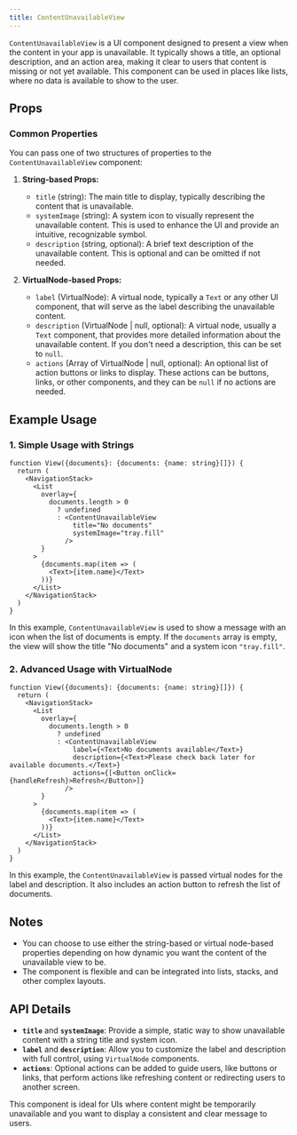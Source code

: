 ```yaml
---
title: ContentUnavailableView
---
```

`ContentUnavailableView` is a UI component designed to present a view when the content in your app is unavailable. It typically shows a title, an optional description, and an action area, making it clear to users that content is missing or not yet available. This component can be used in places like lists, where no data is available to show to the user.

## Props

### Common Properties
You can pass one of two structures of properties to the `ContentUnavailableView` component:

1. **String-based Props:**
   - `title` (string): The main title to display, typically describing the content that is unavailable.
   - `systemImage` (string): A system icon to visually represent the unavailable content. This is used to enhance the UI and provide an intuitive, recognizable symbol.
   - `description` (string, optional): A brief text description of the unavailable content. This is optional and can be omitted if not needed.

2. **VirtualNode-based Props:**
   - `label` (VirtualNode): A virtual node, typically a `Text` or any other UI component, that will serve as the label describing the unavailable content.
   - `description` (VirtualNode | null, optional): A virtual node, usually a `Text` component, that provides more detailed information about the unavailable content. If you don't need a description, this can be set to `null`.
   - `actions` (Array of VirtualNode | null, optional): An optional list of action buttons or links to display. These actions can be buttons, links, or other components, and they can be `null` if no actions are needed.

## Example Usage

### 1. Simple Usage with Strings

```tsx
function View({documents}: {documents: {name: string}[]}) {
  return (
    <NavigationStack>
      <List
        overlay={
          documents.length > 0
            ? undefined
            : <ContentUnavailableView
                title="No documents"
                systemImage="tray.fill"
              />
        }
      >
        {documents.map(item => (
          <Text>{item.name}</Text>
        ))}
      </List>
    </NavigationStack>
  )
}
```

In this example, `ContentUnavailableView` is used to show a message with an icon when the list of documents is empty. If the `documents` array is empty, the view will show the title "No documents" and a system icon `"tray.fill"`.

### 2. Advanced Usage with VirtualNode

```tsx
function View({documents}: {documents: {name: string}[]}) {
  return (
    <NavigationStack>
      <List
        overlay={
          documents.length > 0
            ? undefined
            : <ContentUnavailableView
                label={<Text>No documents available</Text>}
                description={<Text>Please check back later for available documents.</Text>}
                actions={[<Button onClick={handleRefresh}>Refresh</Button>]}
              />
        }
      >
        {documents.map(item => (
          <Text>{item.name}</Text>
        ))}
      </List>
    </NavigationStack>
  )
}
```

In this example, the `ContentUnavailableView` is passed virtual nodes for the label and description. It also includes an action button to refresh the list of documents.

## Notes
- You can choose to use either the string-based or virtual node-based properties depending on how dynamic you want the content of the unavailable view to be.
- The component is flexible and can be integrated into lists, stacks, and other complex layouts.

## API Details
- **`title`** and **`systemImage`**: Provide a simple, static way to show unavailable content with a string title and system icon.
- **`label`** and **`description`**: Allow you to customize the label and description with full control, using `VirtualNode` components.
- **`actions`**: Optional actions can be added to guide users, like buttons or links, that perform actions like refreshing content or redirecting users to another screen.

This component is ideal for UIs where content might be temporarily unavailable and you want to display a consistent and clear message to users.